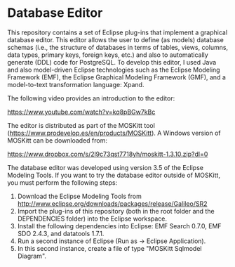 # Database Editor

This repository contains a set of Eclipse plug-ins that implement a graphical database editor. This
editor allows the user to define (as models) database schemas (i.e., the structure of databases in
terms of tables, views, columns, data types, primary keys, foreign keys, etc.) and also to automatically
generate (DDL) code for PostgreSQL. To develop this editor, I used Java and also model-driven Eclipse
technologies such as the Eclipse Modeling Framework (EMF), the Eclipse Graphical Modeling Framework (GMF),
and a model-to-text transformation language: Xpand.

The following video provides an introduction to the editor:

https://www.youtube.com/watch?v=kq8pBGw7kBc

The editor is distributed as part of the MOSKitt tool (https://www.prodevelop.es/en/products/MOSKitt). A Windows version of MOSKitt can be downloaded from:

https://www.dropbox.com/s/2l9c73qst7718yh/moskitt-1.3.10.zip?dl=0

The database editor was developed using version 3.5 of the Eclipse Modeling Tools. If you want to try the database editor outside of MOSKitt, you must perform the following steps:

1. Download the Eclipse Modeling Tools from http://www.eclipse.org/downloads/packages/release/Galileo/SR2
2. Import the plug-ins of this repository (both in the root folder and the DEPENDENCIES folder) into the Eclipse workspace.
3. Install the following dependencies into Eclipse: EMF Search 0.7.0, EMF SDO 2.4.3, and datatools 1.7.1.
4. Run a second instance of Eclipse (Run as -> Eclipse Application).
5. In this second instance, create a file of type "MOSKitt Sqlmodel Diagram".

